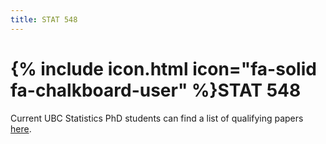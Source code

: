 ```yaml
---
title: STAT 548
---
```


# {% include icon.html icon="fa-solid fa-chalkboard-user" %}STAT 548

Current UBC Statistics PhD students can find a list of qualifying papers [here](https://www.korthauerlab.com/teaching/stat548.pdf).